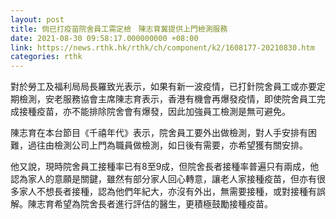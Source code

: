 ```yaml
---
layout: post
title: 倘已打疫苗院舍員工需定檢　陳志育冀提供上門檢測服務
date: 2021-08-30 09:58:17.000000000 +08:00
link: https://news.rthk.hk/rthk/ch/component/k2/1608177-20210830.htm
categories: rthk
---
```


對於勞工及福利局局長羅致光表示，如果有新一波疫情，已打針院舍員工或亦要定期檢測，安老服務協會主席陳志育表示，香港有機會再爆發疫情，即使院舍員工完成接種疫苗，亦不能排除院舍會有爆發，因此加強員工檢測是無可避免。

陳志育在本台節目《千禧年代》表示，院舍員工要外出做檢測，對人手安排有困難，過往由檢測公司上門為職員做檢測，如日後有需要，亦希望獲有關安排。

他又說，現時院舍員工接種率已有8至9成，但院舍長者接種率普遍只有兩成，他認為家人的意願是關鍵，雖然有部分家人回心轉意，讓老人家接種疫苗，但亦有很多家人不想長者接種，認為他們年紀大，亦沒有外出，無需要接種，或對接種有誤解。陳志育希望為院舍長者進行評估的醫生，更積極鼓勵接種疫苗。
